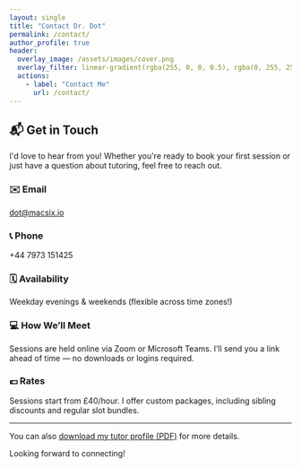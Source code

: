 ```yaml
---
layout: single
title: "Contact Dr. Dot"
permalink: /contact/
author_profile: true
header:
  overlay_image: /assets/images/cover.png
  overlay_filter: linear-gradient(rgba(255, 0, 0, 0.5), rgba(0, 255, 255, 0.5))
  actions:
    - label: "Contact Me"
      url: /contact/
---
```


## 📬 Get in Touch

I'd love to hear from you! Whether you're ready to book your first session or just have a question about tutoring, feel free to reach out.

### ✉️ Email
[dot@macsix.io](mailto:dot@macsix.io)

### 📞 Phone
+44 7973 151425

### 🗓 Availability
Weekday evenings & weekends (flexible across time zones!)

### 💻 How We’ll Meet
Sessions are held online via Zoom or Microsoft Teams. I’ll send you a link ahead of time — no downloads or logins required.

### 💷 Rates
Sessions start from £40/hour. I offer custom packages, including sibling discounts and regular slot bundles.

---

You can also [download my tutor profile (PDF)](/downloads/Dorothy_MacDonald_Tutor_CV.pdf) for more details.

Looking forward to connecting!
